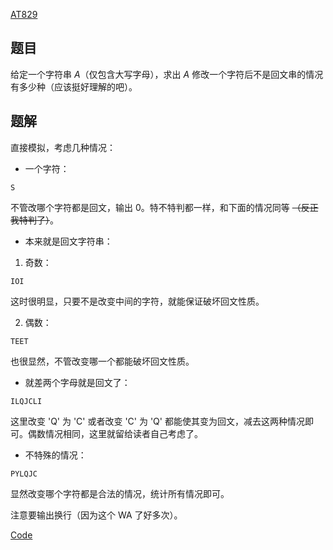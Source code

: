 [AT829](https://www.luogu.com.cn/problem/AT829)
## 题目
给定一个字符串 $A$（仅包含大写字母），求出 $A$ 修改一个字符后不是回文串的情况有多少种（应该挺好理解的吧）。
## 题解
直接模拟，考虑几种情况：

* 一个字符：
~~~
S
~~~
不管改哪个字符都是回文，输出 0。特不特判都一样，和下面的情况同等 ~~（反正我特判了）~~。

* 本来就是回文字符串：

1. 奇数：
~~~
IOI
~~~
这时很明显，只要不是改变中间的字符，就能保证破坏回文性质。

2. 偶数：
~~~
TEET
~~~
也很显然，不管改变哪一个都能破坏回文性质。

* 就差两个字母就是回文了：
~~~
ILQJCLI
~~~
这里改变 'Q' 为 'C' 或者改变 'C' 为 'Q' 都能使其变为回文，减去这两种情况即可。偶数情况相同，这里就留给读者自己考虑了。

* 不特殊的情况：
~~~
PYLQJC
~~~
显然改变哪个字符都是合法的情况，统计所有情况即可。

注意要输出换行（因为这个 WA 了好多次）。

[Code](https://www.luogu.com.cn/paste/7gsyd1el)